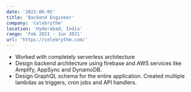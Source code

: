 ```yaml
---
date: '2021-06-05'
title: 'Backend Engineer'
company: 'Celebrythm'
location: 'Hyderabad, India'
range: 'Feb 2021 - Jun 2021'
url: 'https://celebrythm.com/'
---
```


- Worked with completely serverless architecture
- Design backend architecture using firebase and AWS services like Amplify, AppSync and DynamoDB.
- Design GraphQL schema for the entire application. Created multiple lambdas as triggers, cron jobs and API handlers.
